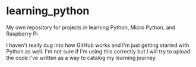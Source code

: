 # learning_python
My own repository for projects in learning Python, Micro Python, and Raspberry Pi

I haven't really dug into how GitHub works and I'm just getting started with Python as well. I'm not sure if I'm using this correctly but I will try to upload the code I've written as a way to catalog my learning journey.
